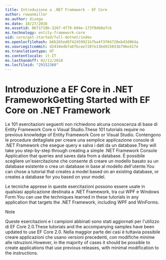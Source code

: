 ```yaml
---
title: Introduzione a .NET Framework - EF Core
author: rowanmiller
ms.author: divega
ms.date: 10/27/2016
ms.assetid: 06f1f18b-3267-4f79-b94e-173f9db0a7cb
ms.technology: entity-framework-core
uid: core/get-started/full-dotnet/index
ms.openlocfilehash: b6b265ed8742459921b7ba4f3f04720eb43d06da
ms.sourcegitcommit: d2434edbfa6fbcee7287e33b4915033b796e417e
ms.translationtype: HT
ms.contentlocale: it-IT
ms.lasthandoff: 02/12/2018
ms.locfileid: "29152368"
---
```

# <a name="getting-started-with-ef-core-on-net-framework"></a><span data-ttu-id="dc210-102">Introduzione a EF Core in .NET Framework</span><span class="sxs-lookup"><span data-stu-id="dc210-102">Getting Started with EF Core on .NET Framework</span></span>

<span data-ttu-id="dc210-103">Le 101 esercitazioni seguenti non richiedono alcuna conoscenza di base di Entity Framework Core o Visual Studio.</span><span class="sxs-lookup"><span data-stu-id="dc210-103">These 101 tutorials require no previous knowledge of Entity Framework Core or Visual Studio.</span></span> <span data-ttu-id="dc210-104">Contengono le procedure dettagliate per creare una semplice applicazione console di .NET Framework che esegue query e salva i dati da un database.</span><span class="sxs-lookup"><span data-stu-id="dc210-104">They will take you step-by-step through creating a simple .NET Framework Console Application that queries and saves data from a database.</span></span> <span data-ttu-id="dc210-105">È possibile scegliere un'esercitazione che consente di creare un modello basato su un database esistente o crea un database in base al modello dell'utente.</span><span class="sxs-lookup"><span data-stu-id="dc210-105">You can chose a tutorial that creates a model based on an existing database, or creates a database for you based on your model.</span></span>

<span data-ttu-id="dc210-106">Le tecniche apprese in queste esercitazioni possono essere usate in qualsiasi applicazione destinata a .NET Framework, tra cui WPF e Windows Form.</span><span class="sxs-lookup"><span data-stu-id="dc210-106">You can use the techniques learned in these tutorials in any application that targets the .NET Framework, including WPF and WinForms.</span></span>

> [!NOTE]  
> <span data-ttu-id="dc210-107">Queste esercitazioni e i campioni abbinati sono stati aggiornati per l'utilizzo di EF Core 2.0.</span><span class="sxs-lookup"><span data-stu-id="dc210-107">These tutorials and the accompanying samples have been updated to use EF Core 2.0.</span></span> <span data-ttu-id="dc210-108">Nella maggior parte dei casi è tuttavia possibile creare applicazioni che usano versioni precedenti, con modifiche minime alle istruzioni.</span><span class="sxs-lookup"><span data-stu-id="dc210-108">However, in the majority of cases it should be possible to create applications that use previous releases, with minimal modification to the instructions.</span></span>
